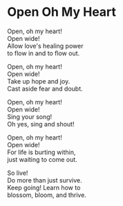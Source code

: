 # Open Oh My Heart

Open, oh my heart!    
Open wide!   
Allow love's healing power   
to flow in and to flow out.   

Open, oh my heart!    
Open wide!   
Take up hope and joy.   
Cast aside fear and doubt.   

Open, oh my heart!    
Open wide!   
Sing your song!   
Oh yes, sing and shout!   

Open, oh my heart!    
Open wide!   
For life is burting within,   
just waiting to come out.   

So live!    
Do more than just survive.   
Keep going! Learn how to   
blossom, bloom, and thrive.   
